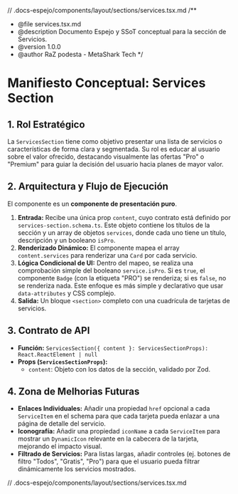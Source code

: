 // .docs-espejo/components/layout/sections/services.tsx.md
/\*\*

- @file services.tsx.md
- @description Documento Espejo y SSoT conceptual para la sección de Servicios.
- @version 1.0.0
- @author RaZ podesta - MetaShark Tech
  \*/

# Manifiesto Conceptual: Services Section

## 1. Rol Estratégico

La `ServicesSection` tiene como objetivo presentar una lista de servicios o características de forma clara y segmentada. Su rol es educar al usuario sobre el valor ofrecido, destacando visualmente las ofertas "Pro" o "Premium" para guiar la decisión del usuario hacia planes de mayor valor.

## 2. Arquitectura y Flujo de Ejecución

El componente es un **componente de presentación puro**.

1.  **Entrada:** Recibe una única prop `content`, cuyo contrato está definido por `services-section.schema.ts`. Este objeto contiene los títulos de la sección y un array de objetos `services`, donde cada uno tiene un título, descripción y un booleano `isPro`.
2.  **Renderizado Dinámico:** El componente mapea el array `content.services` para renderizar una `Card` por cada servicio.
3.  **Lógica Condicional de UI:** Dentro del mapeo, se realiza una comprobación simple del booleano `service.isPro`. Si es `true`, el componente `Badge` (con la etiqueta "PRO") se renderiza; si es `false`, no se renderiza nada. Este enfoque es más simple y declarativo que usar `data-attributes` y CSS complejo.
4.  **Salida:** Un bloque `<section>` completo con una cuadrícula de tarjetas de servicios.

## 3. Contrato de API

- **Función:** `ServicesSection({ content }: ServicesSectionProps): React.ReactElement | null`
- **Props (`ServicesSectionProps`):**
  - `content`: Objeto con los datos de la sección, validado por Zod.

## 4. Zona de Melhorias Futuras

- **Enlaces Individuales:** Añadir una propiedad `href` opcional a cada `ServiceItem` en el schema para que cada tarjeta pueda enlazar a una página de detalle del servicio.
- **Iconografía:** Añadir una propiedad `iconName` a cada `ServiceItem` para mostrar un `DynamicIcon` relevante en la cabecera de la tarjeta, mejorando el impacto visual.
- **Filtrado de Servicios:** Para listas largas, añadir controles (ej. botones de filtro "Todos", "Gratis", "Pro") para que el usuario pueda filtrar dinámicamente los servicios mostrados.

// .docs-espejo/components/layout/sections/services.tsx.md
